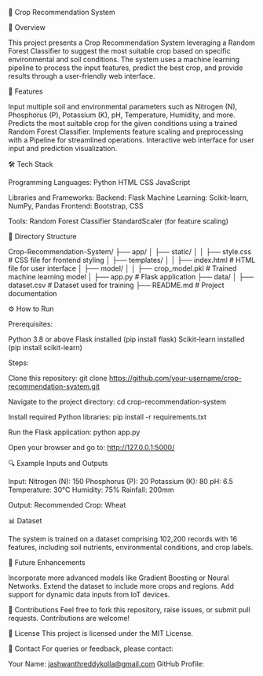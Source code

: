 🌾 Crop Recommendation System

📖 Overview

This project presents a Crop Recommendation System leveraging a Random Forest Classifier to suggest the most suitable crop based on specific environmental and soil conditions. The system uses a machine learning pipeline to process the input features, predict the best crop, and provide results through a user-friendly web interface.

🚀 Features

Input multiple soil and environmental parameters such as Nitrogen (N), Phosphorus (P), Potassium (K), pH, Temperature, Humidity, and more.
Predicts the most suitable crop for the given conditions using a trained Random Forest Classifier.
Implements feature scaling and preprocessing with a Pipeline for streamlined operations.
Interactive web interface for user input and prediction visualization.

🛠️ Tech Stack

Programming Languages:
Python
HTML
CSS
JavaScript

Libraries and Frameworks:
Backend: Flask
Machine Learning: Scikit-learn, NumPy, Pandas
Frontend: Bootstrap, CSS

Tools:
Random Forest Classifier
StandardScaler (for feature scaling)

📂 Directory Structure

Crop-Recommendation-System/
├── app/
│   ├── static/
│   │   ├── style.css        # CSS file for frontend styling
│   ├── templates/
│   │   ├── index.html       # HTML file for user interface
│   ├── model/
│   │   ├── crop_model.pkl   # Trained machine learning model
│   ├── app.py               # Flask application
├── data/
│   ├── dataset.csv          # Dataset used for training
├── README.md                # Project documentation


⚙️ How to Run

Prerequisites:

Python 3.8 or above
Flask installed (pip install flask)
Scikit-learn installed (pip install scikit-learn)

Steps:

Clone this repository:
git clone https://github.com/your-username/crop-recommendation-system.git

Navigate to the project directory:
cd crop-recommendation-system

Install required Python libraries:
pip install -r requirements.txt

Run the Flask application:
python app.py

Open your browser and go to:
http://127.0.0.1:5000/

🔍 Example Inputs and Outputs

Input:
Nitrogen (N): 150
Phosphorus (P): 20
Potassium (K): 80
pH: 6.5
Temperature: 30°C
Humidity: 75%
Rainfall: 200mm

Output:
Recommended Crop: Wheat

📊 Dataset

The system is trained on a dataset comprising 102,200 records with 16 features, including soil nutrients, environmental conditions, and crop labels.

📝 Future Enhancements

Incorporate more advanced models like Gradient Boosting or Neural Networks.
Extend the dataset to include more crops and regions.
Add support for dynamic data inputs from IoT devices.

🤝 Contributions
Feel free to fork this repository, raise issues, or submit pull requests. Contributions are welcome!

📜 License
This project is licensed under the MIT License.

📧 Contact
For queries or feedback, please contact:

Your Name: jashwanthreddykolla@gmail.com
GitHub Profile: 
